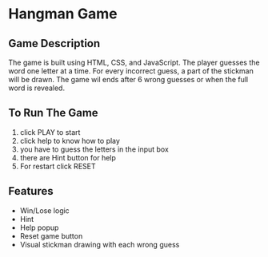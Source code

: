# Hangman Game

## Game Description
The game is built using HTML, CSS, and JavaScript.
The player guesses the word one letter at a time.
For every incorrect guess, a part of the stickman will be drawn.
The game wil ends after 6 wrong guesses or when the full word is revealed.

## To Run The Game
1. click PLAY to start
2. click help to know how to play
3. you have to guess the letters in the input box
4. there are Hint button for help
5. For restart click RESET
## Features
- Win/Lose logic
- Hint 
- Help popup
- Reset game button
- Visual stickman drawing with each wrong guess


